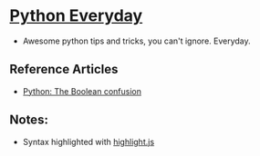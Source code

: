 # [Python Everyday](https://akashp1712.github.io/python-everyday/)
* Awesome python tips and tricks, you can't ignore. Everyday.

## Reference Articles
- [Python: The Boolean confusion](https://medium.com/@akashp1712/python-the-boolean-confusion-c4bdc92434b3)

## Notes:
  * Syntax highlighted with [highlight.js](https://highlightjs.org/)
